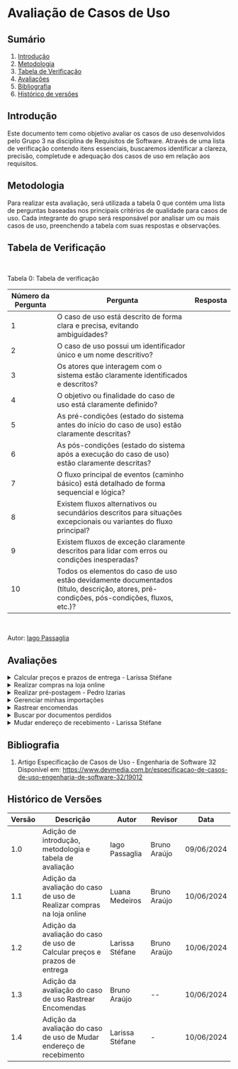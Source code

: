 # Avaliação de Casos de Uso

## Sumário
1. [Introdução](#introdução)
2. [Metodologia](#metodologia)
3. [Tabela de Verificação](#tabela-de-verificação)
4. [Avaliações](#avaliações)
5. [Bibliografia](#bibliografia)
6. [Histórico de versões](#histórico-de-versões)

## Introdução

Este documento tem como objetivo avaliar os casos de uso desenvolvidos pelo Grupo 3 na disciplina de Requisitos de Software. Através de uma lista de verificação contendo itens essenciais, buscaremos identificar a clareza, precisão, completude e adequação dos casos de uso em relação aos requisitos.

## Metodologia

Para realizar esta avaliação, será utilizada a tabela 0 que contém uma lista de perguntas baseadas nos principais critérios de qualidade para casos de uso. Cada integrante do grupo será responsável por analisar um ou mais casos de uso, preenchendo a tabela com suas respostas e observações.
## Tabela de Verificação

<br>

Tabela 0: Tabela de verificação

| Número da Pergunta | Pergunta                                                                 | Resposta |
|--------------------|--------------------------------------------------------------------------|----------|
| 1                  | O caso de uso está descrito de forma clara e precisa, evitando ambiguidades? |          |
| 2                  | O caso de uso possui um identificador único e um nome descritivo?         |          |
| 3                  | Os atores que interagem com o sistema estão claramente identificados e descritos? |          |
| 4                  | O objetivo ou finalidade do caso de uso está claramente definido?         |          |
| 5                  | As pré-condições (estado do sistema antes do início do caso de uso) estão claramente descritas? |          |
| 6                  | As pós-condições (estado do sistema após a execução do caso de uso) estão claramente descritas? |          |
| 7                  | O fluxo principal de eventos (caminho básico) está detalhado de forma sequencial e lógica? |          |
| 8                  | Existem fluxos alternativos ou secundários descritos para situações excepcionais ou variantes do fluxo principal? |          |
| 9                  | Existem fluxos de exceção claramente descritos para lidar com erros ou condições inesperadas? |          |
| 10                 | Todos os elementos do caso de uso estão devidamente documentados (título, descrição, atores, pré-condições, pós-condições, fluxos, etc.)? |          |

<br>

Autor: [Iago Passaglia](https://github.com/paxxaglia)


## Avaliações

<details>
<summary>Calcular preços e prazos de entrega - Larissa Stéfane </summary>

A tabela 1 mostra as respostas e observações da verificação e avaliação do caso de uso de "Calcular preços e prazos de entrega".

### Tabela 1: Tabela de verificação para Calcular preços e prazos de entrega

| Número da Pergunta | Pergunta                                                                 | Resposta | Observações |
|--------------------|--------------------------------------------------------------------------|----------| ---- |
| 1                  | O caso de uso está descrito de forma clara e precisa, evitando ambiguidades? |     Não     | Alguns pontos do caso de uso estão confusos e pouco claros. Por exemplo, não é indicado qual o usuário específico e o contexto para o caso de uso. <br> A forma como algumas frases foram elaboradas também estão um pouco confusas. |
| 2                  | O caso de uso possui um identificador único e um nome descritivo?         |    Sim      | - |
| 3                  | Os atores que interagem com o sistema estão claramente identificados e descritos? |     Não     | Existe uma abundância de usuários que utilizam o aplicativo dos Correios, todos eles podem apresentar contextos e características distintas no contexto do caso de uso. Contudo, o usuário foi representado de forma muito genérica no caso de uso. |
| 4                  | O objetivo ou finalidade do caso de uso está claramente definido?         |      Não    | Apesar de ser compreensível, a forma como o objetivo foi apresentado está vaga e confusa. |
| 5                  | As pré-condições (estado do sistema antes do início do caso de uso) estão claramente descritas? |     Incompleto     | Poderia complementar mais as pré-condições. Por exemplo, é necessário que o ator/usuário saiba o CEP, entre outras informações que não foram elencadas nas pré-condições. |
| 6                  | As pós-condições (estado do sistema após a execução do caso de uso) estão claramente descritas? |   Sim       | - |
| 7                  | O fluxo principal de eventos (caminho básico) está detalhado de forma sequencial e lógica? |     Sim      | - |
| 8                  | Existem fluxos alternativos ou secundários descritos para situações excepcionais ou variantes do fluxo principal? |     Sim/Incompleto     | Em fluxo alternativo, o fluxo 2 “Acesso à seção "Preços e Prazos" pelo menu” está praticamente idêntico ao fluxo principal. | 
| 9                  | Existem fluxos de exceção claramente descritos para lidar com erros ou condições inesperadas? |    Sim      | - |
| 10                 | Todos os elementos do caso de uso estão devidamente documentados (título, descrição, atores, pré-condições, pós-condições, fluxos, etc.)? |     Nao     | Existem elementos que estão faltando e alguns foram mal elaborados e descritos. |

<br>

 **Autora:** [Larissa Stéfane](https://github.com/SkywalkerSupreme)

</details>

<details>
<summary>Realizar compras na loja online</summary>

### Tabela 2: Tabela de verificação para Realizar compras na loja online

| Número da Pergunta | Pergunta                                                                 | Resposta | Observações
|--------------------|--------------------------------------------------------------------------|----------| --- |
| 1                  | O caso de uso está descrito de forma clara e precisa, evitando ambiguidades? | Sim | - |
| 2                  | O caso de uso possui um identificador único e um nome descritivo?         | Sim | - |
| 3                  | Os atores que interagem com o sistema estão claramente identificados e descritos? | Incompleto | Falta uma descrição completa dos atores, essencial para entender todas as interações do sistema. |
| 4                  | O objetivo ou finalidade do caso de uso está claramente definido?         | Não | É importante definir claramente o objetivo do caso de uso para garantir que o propósito e os resultados esperados sejam compreendidos. |
| 5                  | As pré-condições (estado do sistema antes do início do caso de uso) estão claramente descritas? | Incompleto | A descrição das pré-condições está incompleta, o que é crucial para estabelecer o contexto inicial necessário para a execução do caso de uso. |
| 6                  | As pós-condições (estado do sistema após a execução do caso de uso) estão claramente descritas? | Incompleto | Falta uma descrição detalhada das pós-condições, fundamental para entender o estado final do sistema após a execução do caso de uso. |
| 7                  | O fluxo principal de eventos (caminho básico) está detalhado de forma sequencial e lógica? | Incompleto | A descrição do fluxo principal está incompleta, essencial para garantir que todos os passos do processo sejam seguidos corretamente. |
| 8                  | Existem fluxos alternativos ou secundários descritos para situações excepcionais ou variantes do fluxo principal? | Sim | - |
| 9                  | Existem fluxos de exceção claramente descritos para lidar com erros ou condições inesperadas? | Sim | - |
| 10                 | Todos os elementos do caso de uso estão devidamente documentados (título, descrição, atores, pré-condições, pós-condições, fluxos, etc.)? | Sim | - |

<br>

Autor: [Luana Medeiros](https://github.com/LuaMedeiros)

</details>

<details>
<summary>Realizar pré-postagem - Pedro Izarias</summary>

### Tabela 3: Tabela de verificação para Realizar pré-postagem

| Número da Pergunta | Pergunta                                                                 | Resposta | Observação |
|--------------------|--------------------------------------------------------------------------|----------|----|
| 1                  | O caso de uso está descrito de forma clara e precisa, evitando ambiguidades? |    Sim      ||
| 2                  | O caso de uso possui um identificador único e um nome descritivo?         |      Sim    |Identificador UC04|
| 3                  | Os atores que interagem com o sistema estão claramente identificados e descritos? |    Incompleto      |Apenas o usuário está identificado como ator|
| 4                  | O objetivo ou finalidade do caso de uso está claramente definido?         |     Não    ||
| 5                  | As pré-condições (estado do sistema antes do início do caso de uso) estão claramente descritas? |  Sim     ||
| 6                  | As pós-condições (estado do sistema após a execução do caso de uso) estão claramente descritas? |    Sim     ||
| 7                  | O fluxo principal de eventos (caminho básico) está detalhado de forma sequencial e lógica? |     Sim     |Está organizado de maneira crescente|
| 8                  | Existem fluxos alternativos ou secundários descritos para situações excepcionais ou variantes do fluxo principal? |   Sim     ||
| 9                  | Existem fluxos de exceção claramente descritos para lidar com erros ou condições inesperadas? |     Incompleto     |Há citação de fluxos de excessão mas não a descrição de como lidar com os mesmos|
| 10                 | Todos os elementos do caso de uso estão devidamente documentados (título, descrição, atores, pré-condições, pós-condições, fluxos, etc.)? |     Sim     ||

<br>

Autor: [Pedro Izarias](https://github.com/Izarias)

</details>

<details>
<summary>Gerenciar minhas importações</summary>

### Tabela 4: Tabela de verificação para Gerenciar minhas importações

| Número da Pergunta | Pergunta                                                                 | Resposta |
|--------------------|--------------------------------------------------------------------------|----------|
| 1                  | O caso de uso está descrito de forma clara e precisa, evitando ambiguidades? |          |
| 2                  | O caso de uso possui um identificador único e um nome descritivo?         |          |
| 3                  | Os atores que interagem com o sistema estão claramente identificados e descritos? |          |
| 4                  | O objetivo ou finalidade do caso de uso está claramente definido?         |          |
| 5                  | As pré-condições (estado do sistema antes do início do caso de uso) estão claramente descritas? |          |
| 6                  | As pós-condições (estado do sistema após a execução do caso de uso) estão claramente descritas? |          |
| 7                  | O fluxo principal de eventos (caminho básico) está detalhado de forma sequencial e lógica? |          |
| 8                  | Existem fluxos alternativos ou secundários descritos para situações excepcionais ou variantes do fluxo principal? |          |
| 9                  | Existem fluxos de exceção claramente descritos para lidar com erros ou condições inesperadas? |          |
| 10                 | Todos os elementos do caso de uso estão devidamente documentados (título, descrição, atores, pré-condições, pós-condições, fluxos, etc.)? |          |

<br>

Autor: [Iago Passaglia](https://github.com/paxxaglia)

</details>

<details>
<summary>Rastrear encomendas</summary>

### Tabela 5: Tabela de verificação para Rastrear encomendas

| Número da Pergunta | Pergunta | Resposta Sim/Não/Incompleto | Observação |
|-------------------|----------|-----------------------------|------------|
| 1 | O caso de uso está descrito de forma clara e precisa, evitando ambiguidades? | Sim | A descrição é clara e precisa. |
| 2 | O caso de uso possui um identificador único e um nome descritivo? | Sim | Identificador: UC06, Nome: Rastrear Encomendas. |
| 3 | Os atores que interagem com o sistema estão claramente identificados e descritos? | Sim | O ator "Usuário" está identificado. |
| 4 | O objetivo ou finalidade do caso de uso está claramente definido? | Sim | O objetivo de rastrear encomendas está claramente definido. |
| 5 | As pré-condições (estado do sistema antes do início do caso de uso) estão claramente descritas? | Sim | As pré-condições são claramente descritas. |
| 6 | As pós-condições (estado do sistema após a execução do caso de uso) estão claramente descritas? | Sim | A pós-condição está claramente descrita. |
| 7 | O fluxo principal de eventos (caminho básico) está detalhado de forma sequencial e lógica? | Sim | O fluxo principal está detalhado de forma sequencial e lógica. |
| 8 | Existem fluxos alternativos ou secundários descritos para situações excepcionais ou variantes do fluxo principal? | Sim | Existem fluxos alternativos descritos. |
| 9 | Existem fluxos de exceção claramente descritos para lidar com erros ou condições inesperadas? | Sim | Existem fluxos de exceção descritos. |
| 10 | Todos os elementos do caso de uso estão devidamente documentados (título, descrição, atores, pré-condições, pós-condições, fluxos, etc.)? | Sim | Todos os elementos estão devidamente documentados. |
<br>

Autor: [Bruno Araújo](https://github.com/brunocva)

</details>

<details>
<summary>Buscar por documentos perdidos</summary>

### Tabela 6: Tabela de verificação para Buscar por documentos perdidos

| Número da Pergunta | Pergunta                                                                 | Resposta |
|--------------------|--------------------------------------------------------------------------|----------|
| 1                  | O caso de uso está descrito de forma clara e precisa, evitando ambiguidades? |          |
| 2                  | O caso de uso possui um identificador único e um nome descritivo?         |          |
| 3                  | Os atores que interagem com o sistema estão claramente identificados e descritos? |          |
| 4                  | O objetivo ou finalidade do caso de uso está claramente definido?         |          |
| 5                  | As pré-condições (estado do sistema antes do início do caso de uso) estão claramente descritas? |          |
| 6                  | As pós-condições (estado do sistema após a execução do caso de uso) estão claramente descritas? |          |
| 7                  | O fluxo principal de eventos (caminho básico) está detalhado de forma sequencial e lógica? |          |
| 8                  | Existem fluxos alternativos ou secundários descritos para situações excepcionais ou variantes do fluxo principal? |          |
| 9                  | Existem fluxos de exceção claramente descritos para lidar com erros ou condições inesperadas? |          |
| 10                 | Todos os elementos do caso de uso estão devidamente documentados (título, descrição, atores, pré-condições, pós-condições, fluxos, etc.)? |          |

<br>

Autor: [Iago Passaglia](https://github.com/paxxaglia)

</details>

<details>
<summary> Mudar endereço de recebimento - Larissa Stéfane </summary>

A tabela 7 mostra a verificação e avaliação do caso de uso de "Mudar endereço de recebimento".

### Tabela 7: Tabela de verificação para Mudar endereço de recebimento

| Número da Pergunta | Pergunta                                                                 | Resposta | Observações |
|--------------------|--------------------------------------------------------------------------|----------| ------------- |
| 1                  | O caso de uso está descrito de forma clara e precisa, evitando ambiguidades? |    Não      | Algumas expressões e explicação de alguns pontos, por exemplo, no fluxo principal, estão ambíguas e, dependendo da interpretação, pode deixar o leitor confuso. |
| 2                  | O caso de uso possui um identificador único e um nome descritivo?         |    Incompleto      | Tem código de identificação, mas não tem um título. |
| 3                  | Os atores que interagem com o sistema estão claramente identificados e descritos? |    Não      | Existe uma abundância de usuários que utilizam o aplicativo dos Correios, todos eles podem apresentar contextos e características distintas no contexto do caso de uso. Contudo, o usuário foi representado de forma muito genérica no caso de uso. |
| 4                  | O objetivo ou finalidade do caso de uso está claramente definido?         |     Sim     | - |
| 5                  | As pré-condições (estado do sistema antes do início do caso de uso) estão claramente descritas? |    Incompleto      | Estão faltando informações necessárias, por exemplo, para mudar de endereço, o usuário precisa saber o CEP, entre outras informações, mas isso não é especificado nas pré-condições. |
| 6                  | As pós-condições (estado do sistema após a execução do caso de uso) estão claramente descritas? |  Não        | Não está apresentado nem descrito da forma correta. <br> A pós-condição está apresentada mais como o meio do fluxo do que se espera no final. <br> Além disso, está ambíguo. |
| 7                  | O fluxo principal de eventos (caminho básico) está detalhado de forma sequencial e lógica? |   Sim       | - |
| 8                  | Existem fluxos alternativos ou secundários descritos para situações excepcionais ou variantes do fluxo principal? |     Não     | Os fluxos alternativos e de exceções não estão representados de forma correta. Ao invés de mostrar o fluxo que o usuário deve seguir, mostra apenas os objetivos dele. <br> Além disso, não está bem explicado nem elaborado. |
| 9                  | Existem fluxos de exceção claramente descritos para lidar com erros ou condições inesperadas? |     Não     | Os fluxos de exceções foram elaborados de forma errada, pois não indicam o fluxo que o usuário deve seguir. Além disso, os textos apresentados estão abertos a diferentes interpretações. |
| 10                 | Todos os elementos do caso de uso estão devidamente documentados (título, descrição, atores, pré-condições, pós-condições, fluxos, etc.)? |     Não     | Muitos pontos estão com erros ou foram elaborados erroneamente. |


 **Autora:** [Larissa Stéfane](https://github.com/SkywalkerSupreme)

</details>


## Bibliografia
   
1. Artigo Especificação de Casos de Uso - Engenharia de Software 32 Disponível em: <https://www.devmedia.com.br/especificacao-de-casos-de-uso-engenharia-de-software-32/19012>


## Histórico de Versões

| Versão | Descrição                     | Autor           | Revisor | Data       |
|--------|-------------------------------|-----------------|------------|---------|
| 1.0    | Adição de introdução, metodologia e tabela de avaliação | Iago Passaglia  | Bruno Araújo | 09/06/2024 |
| 1.1    | Adição da avaliação do caso de uso de Realizar compras na loja online| Luana Medeiros  | Bruno Araújo | 10/06/2024 |
| 1.2    | Adição da avaliação do caso de uso de Calcular preços e prazos de entrega | Larissa Stéfane  | Bruno Araújo| 10/06/2024 |
| 1.3| Adição da avaliação do caso de uso Rastrear Encomendas | Bruno Araújo  | -- | 10/06/2024 |
| 1.4    | Adição da avaliação do caso de uso de Mudar endereço de recebimento | Larissa Stéfane  | - | 10/06/2024 |

